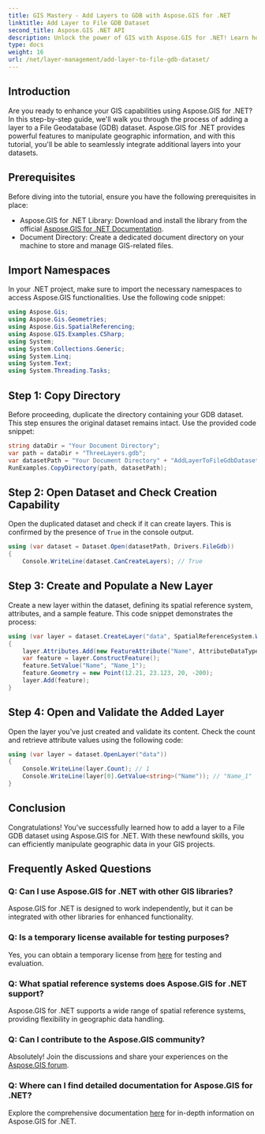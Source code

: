 ```yaml
---
title: GIS Mastery - Add Layers to GDB with Aspose.GIS for .NET
linktitle: Add Layer to File GDB Dataset
second_title: Aspose.GIS .NET API
description: Unlock the power of GIS with Aspose.GIS for .NET! Learn how to add layers to File GDB datasets in this step-by-step tutorial. #geographic data #Aspose #GIS
type: docs
weight: 16
url: /net/layer-management/add-layer-to-file-gdb-dataset/
---
```

## Introduction
Are you ready to enhance your GIS capabilities using Aspose.GIS for .NET? In this step-by-step guide, we'll walk you through the process of adding a layer to a File Geodatabase (GDB) dataset. Aspose.GIS for .NET provides powerful features to manipulate geographic information, and with this tutorial, you'll be able to seamlessly integrate additional layers into your datasets.
## Prerequisites
Before diving into the tutorial, ensure you have the following prerequisites in place:
- Aspose.GIS for .NET Library: Download and install the library from the official [Aspose.GIS for .NET Documentation](https://reference.aspose.com/gis/net/).
- Document Directory: Create a dedicated document directory on your machine to store and manage GIS-related files.
## Import Namespaces
In your .NET project, make sure to import the necessary namespaces to access Aspose.GIS functionalities. Use the following code snippet:
```csharp
using Aspose.Gis;
using Aspose.Gis.Geometries;
using Aspose.Gis.SpatialReferencing;
using Aspose.GIS.Examples.CSharp;
using System;
using System.Collections.Generic;
using System.Linq;
using System.Text;
using System.Threading.Tasks;
```
## Step 1: Copy Directory
Before proceeding, duplicate the directory containing your GDB dataset. This step ensures the original dataset remains intact. Use the provided code snippet:
```csharp
string dataDir = "Your Document Directory";
var path = dataDir + "ThreeLayers.gdb";
var datasetPath = "Your Document Directory" + "AddLayerToFileGdbDataset_out.gdb";
RunExamples.CopyDirectory(path, datasetPath);
```
## Step 2: Open Dataset and Check Creation Capability
Open the duplicated dataset and check if it can create layers. This is confirmed by the presence of `True` in the console output.
```csharp
using (var dataset = Dataset.Open(datasetPath, Drivers.FileGdb))
{
    Console.WriteLine(dataset.CanCreateLayers); // True
```
## Step 3: Create and Populate a New Layer
Create a new layer within the dataset, defining its spatial reference system, attributes, and a sample feature. This code snippet demonstrates the process:
```csharp
using (var layer = dataset.CreateLayer("data", SpatialReferenceSystem.Wgs84))
{
    layer.Attributes.Add(new FeatureAttribute("Name", AttributeDataType.String));
    var feature = layer.ConstructFeature();
    feature.SetValue("Name", "Name_1");
    feature.Geometry = new Point(12.21, 23.123, 20, -200);
    layer.Add(feature);
}
```
## Step 4: Open and Validate the Added Layer
Open the layer you've just created and validate its content. Check the count and retrieve attribute values using the following code:
```csharp
using (var layer = dataset.OpenLayer("data"))
{
    Console.WriteLine(layer.Count); // 1
    Console.WriteLine(layer[0].GetValue<string>("Name")); // "Name_1"
}
```
## Conclusion
Congratulations! You've successfully learned how to add a layer to a File GDB dataset using Aspose.GIS for .NET. With these newfound skills, you can efficiently manipulate geographic data in your GIS projects.
## Frequently Asked Questions
### Q: Can I use Aspose.GIS for .NET with other GIS libraries?
Aspose.GIS for .NET is designed to work independently, but it can be integrated with other libraries for enhanced functionality.
### Q: Is a temporary license available for testing purposes?
Yes, you can obtain a temporary license from [here](https://purchase.aspose.com/temporary-license/) for testing and evaluation.
### Q: What spatial reference systems does Aspose.GIS for .NET support?
Aspose.GIS for .NET supports a wide range of spatial reference systems, providing flexibility in geographic data handling.
### Q: Can I contribute to the Aspose.GIS community?
Absolutely! Join the discussions and share your experiences on the [Aspose.GIS forum](https://forum.aspose.com/c/gis/33).
### Q: Where can I find detailed documentation for Aspose.GIS for .NET?
Explore the comprehensive documentation [here](https://reference.aspose.com/gis/net/) for in-depth information on Aspose.GIS for .NET.
